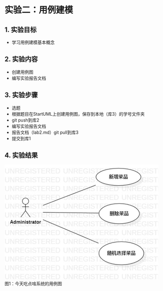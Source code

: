 # 实验二：用例建模


## 1. 实验目标

- 学习用例建模基本概念

## 2. 实验内容

- 创建用例图
- 编写实验报告文档

## 3. 实验步骤

- 选题
- 根据题目在StartUML上创建用例图，保存到本地（库3）的学号文件夹
- git push到库2
- 编写实验报告文档
- 报告文档（lab2.md）git pull到库3
- 提交到库1



## 4. 实验结果

![用例图](./Lab2_UseCaseDiagram1.jpg)  
图1：今天吃点啥系统的用例图
